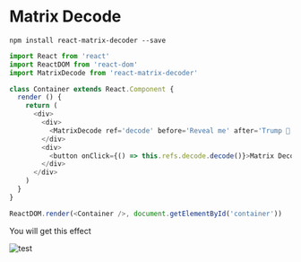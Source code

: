 Matrix Decode
=======

`npm install react-matrix-decoder --save`

```javascript
import React from 'react'
import ReactDOM from 'react-dom'
import MatrixDecode from 'react-matrix-decoder'

class Container extends React.Component {
  render () {
    return (
      <div>
        <div>
          <MatrixDecode ref='decode' before='Reveal me' after='Trump 💩' speed={50} />
        </div>
        <div>
          <button onClick={() => this.refs.decode.decode()}>Matrix Decode!</button>
        </div>
      </div>
    )
  }
}

ReactDOM.render(<Container />, document.getElementById('container'))

```
You will get this effect

![test](https://github.com/mattmezza/react-matrix-decode/blob/master/test/out.gif)
